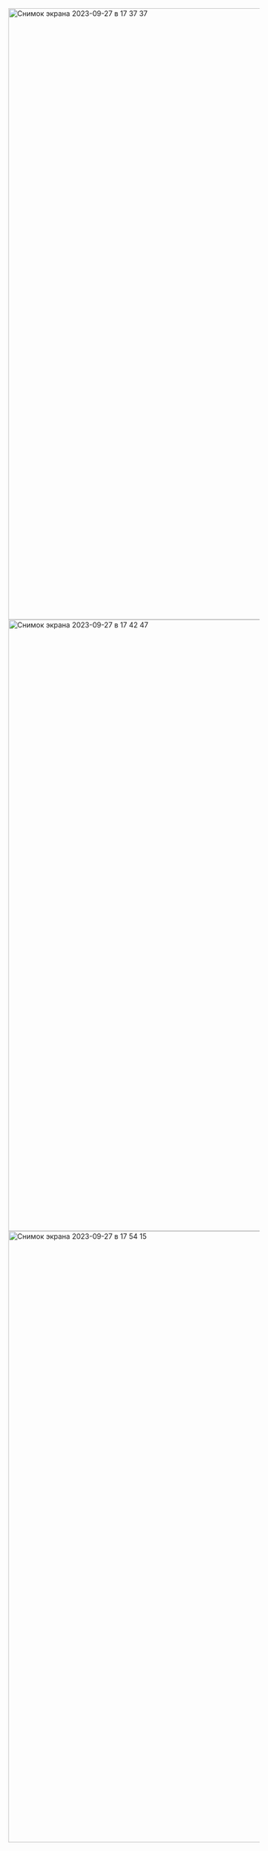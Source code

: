 <img width="1224" alt="Снимок экрана 2023-09-27 в 17 37 37" src="https://github.com/wrkid/js4.4.9/assets/137333242/bbd1e8f0-7c6f-4cb5-bf66-8b2750a342f6">

<img width="1224" alt="Снимок экрана 2023-09-27 в 17 42 47" src="https://github.com/wrkid/js4.4.9/assets/137333242/6cca2980-6315-47e2-8bf2-033079402d0c">

<img width="1224" alt="Снимок экрана 2023-09-27 в 17 54 15" src="https://github.com/wrkid/js4.4.9/assets/137333242/9fde4ddf-1c6a-435d-9e64-2b8573e31b3b">
